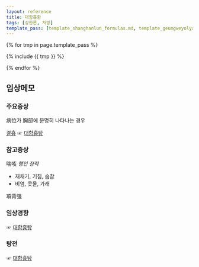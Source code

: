 ```yaml
---
layout: reference
title: 대함흉환
tags: [상한론, 처방]
template_pass: [template_shanghanlun_formulas.md, template_geumgweyolyag_formulas.md, template_etc_formulas.md]
---
```



{% for tmp in page.template_pass %}

{% include {{ tmp }} %}

{% endfor %}

## 임상메모

### 주요증상

病位가 胸部에 분명히 나타나는 경우

[결흉]({{site.sympurl}}/결흉) ☞ [대함흉탕]({{site.formulaurl}}/대함흉탕)

### 참고증상

喘咳 _행인_ _정력_
* 재채기, 기침, 숨참
* 비염, 콧물, 가래

項背强

### 임상경향

☞ [대함흉탕]({{site.formulaurl}}/대함흉탕)

### 탕전

☞ [대함흉탕]({{site.formulaurl}}/대함흉탕)
